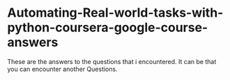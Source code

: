 # Automating-Real-world-tasks-with-python-coursera-google-course-answers
These are the answers to the questions that i encountered. It can be that you can encounter another Questions.
